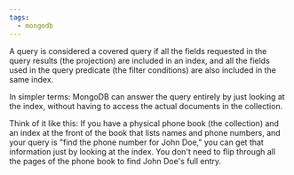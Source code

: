 ```yaml
---
tags:
  - mongodb
---
```


A query is considered a covered query if all the fields requested in the query results (the projection) are included in an index, and all the fields used in the query predicate (the filter conditions) are also included in the same index.

In simpler terms: MongoDB can answer the query entirely by just looking at the index, without having to access the actual documents in the collection.

Think of it like this: If you have a physical phone book (the collection) and an index at the front of the book that lists names and phone numbers, and your query is "find the phone number for John Doe," you can get that information just by looking at the index. You don't need to flip through all the pages of the phone book to find John Doe's full entry.